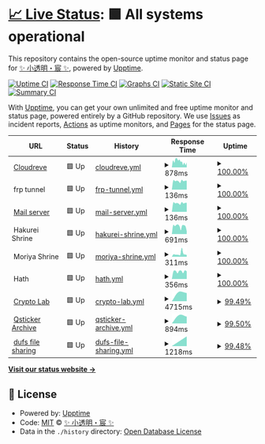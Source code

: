 # [📈 Live Status](https://TransparentLC.github.io/status): <!--live status--> **🟩 All systems operational**

This repository contains the open-source uptime monitor and status page for [✨ 小透明・宸 ✨](https://akarin.dev), powered by [Upptime](https://github.com/upptime/upptime).

[![Uptime CI](https://github.com/TransparentLC/status/workflows/Uptime%20CI/badge.svg)](https://github.com/TransparentLC/status/actions?query=workflow%3A%22Uptime+CI%22)
[![Response Time CI](https://github.com/TransparentLC/status/workflows/Response%20Time%20CI/badge.svg)](https://github.com/TransparentLC/status/actions?query=workflow%3A%22Response+Time+CI%22)
[![Graphs CI](https://github.com/TransparentLC/status/workflows/Graphs%20CI/badge.svg)](https://github.com/TransparentLC/status/actions?query=workflow%3A%22Graphs+CI%22)
[![Static Site CI](https://github.com/TransparentLC/status/workflows/Static%20Site%20CI/badge.svg)](https://github.com/TransparentLC/status/actions?query=workflow%3A%22Static+Site+CI%22)
[![Summary CI](https://github.com/TransparentLC/status/workflows/Summary%20CI/badge.svg)](https://github.com/TransparentLC/status/actions?query=workflow%3A%22Summary+CI%22)

With [Upptime](https://upptime.js.org), you can get your own unlimited and free uptime monitor and status page, powered entirely by a GitHub repository. We use [Issues](https://github.com/TransparentLC/status/issues) as incident reports, [Actions](https://github.com/TransparentLC/status/actions) as uptime monitors, and [Pages](https://TransparentLC.github.io/status) for the status page.

<!--start: status pages-->
<!-- This summary is generated by Upptime (https://github.com/upptime/upptime) -->
<!-- Do not edit this manually, your changes will be overwritten -->
<!-- prettier-ignore -->
| URL | Status | History | Response Time | Uptime |
| --- | ------ | ------- | ------------- | ------ |
| <img alt="" src="https://icons.duckduckgo.com/ip3/file.akarin.dev.ico" height="13"> [Cloudreve](https://file.akarin.dev/api/v4/site/ping) | 🟩 Up | [cloudreve.yml](https://github.com/TransparentLC/status/commits/HEAD/history/cloudreve.yml) | <details><summary><img alt="Response time graph" src="./graphs/cloudreve/response-time-week.png" height="20"> 878ms</summary><br><a href="https://TransparentLC.github.io/status/history/cloudreve"><img alt="Response time 782" src="https://img.shields.io/endpoint?url=https%3A%2F%2Fraw.githubusercontent.com%2FTransparentLC%2Fstatus%2FHEAD%2Fapi%2Fcloudreve%2Fresponse-time.json"></a><br><a href="https://TransparentLC.github.io/status/history/cloudreve"><img alt="24-hour response time 540" src="https://img.shields.io/endpoint?url=https%3A%2F%2Fraw.githubusercontent.com%2FTransparentLC%2Fstatus%2FHEAD%2Fapi%2Fcloudreve%2Fresponse-time-day.json"></a><br><a href="https://TransparentLC.github.io/status/history/cloudreve"><img alt="7-day response time 878" src="https://img.shields.io/endpoint?url=https%3A%2F%2Fraw.githubusercontent.com%2FTransparentLC%2Fstatus%2FHEAD%2Fapi%2Fcloudreve%2Fresponse-time-week.json"></a><br><a href="https://TransparentLC.github.io/status/history/cloudreve"><img alt="30-day response time 958" src="https://img.shields.io/endpoint?url=https%3A%2F%2Fraw.githubusercontent.com%2FTransparentLC%2Fstatus%2FHEAD%2Fapi%2Fcloudreve%2Fresponse-time-month.json"></a><br><a href="https://TransparentLC.github.io/status/history/cloudreve"><img alt="1-year response time 736" src="https://img.shields.io/endpoint?url=https%3A%2F%2Fraw.githubusercontent.com%2FTransparentLC%2Fstatus%2FHEAD%2Fapi%2Fcloudreve%2Fresponse-time-year.json"></a></details> | <details><summary><a href="https://TransparentLC.github.io/status/history/cloudreve">100.00%</a></summary><a href="https://TransparentLC.github.io/status/history/cloudreve"><img alt="All-time uptime 98.85%" src="https://img.shields.io/endpoint?url=https%3A%2F%2Fraw.githubusercontent.com%2FTransparentLC%2Fstatus%2FHEAD%2Fapi%2Fcloudreve%2Fuptime.json"></a><br><a href="https://TransparentLC.github.io/status/history/cloudreve"><img alt="24-hour uptime 100.00%" src="https://img.shields.io/endpoint?url=https%3A%2F%2Fraw.githubusercontent.com%2FTransparentLC%2Fstatus%2FHEAD%2Fapi%2Fcloudreve%2Fuptime-day.json"></a><br><a href="https://TransparentLC.github.io/status/history/cloudreve"><img alt="7-day uptime 100.00%" src="https://img.shields.io/endpoint?url=https%3A%2F%2Fraw.githubusercontent.com%2FTransparentLC%2Fstatus%2FHEAD%2Fapi%2Fcloudreve%2Fuptime-week.json"></a><br><a href="https://TransparentLC.github.io/status/history/cloudreve"><img alt="30-day uptime 99.88%" src="https://img.shields.io/endpoint?url=https%3A%2F%2Fraw.githubusercontent.com%2FTransparentLC%2Fstatus%2FHEAD%2Fapi%2Fcloudreve%2Fuptime-month.json"></a><br><a href="https://TransparentLC.github.io/status/history/cloudreve"><img alt="1-year uptime 98.05%" src="https://img.shields.io/endpoint?url=https%3A%2F%2Fraw.githubusercontent.com%2FTransparentLC%2Fstatus%2FHEAD%2Fapi%2Fcloudreve%2Fuptime-year.json"></a></details>
| <img alt="" src="https://icons.duckduckgo.com/ip3/null.ico" height="13"> frp tunnel | 🟩 Up | [frp-tunnel.yml](https://github.com/TransparentLC/status/commits/HEAD/history/frp-tunnel.yml) | <details><summary><img alt="Response time graph" src="./graphs/frp-tunnel/response-time-week.png" height="20"> 136ms</summary><br><a href="https://TransparentLC.github.io/status/history/frp-tunnel"><img alt="Response time 141" src="https://img.shields.io/endpoint?url=https%3A%2F%2Fraw.githubusercontent.com%2FTransparentLC%2Fstatus%2FHEAD%2Fapi%2Ffrp-tunnel%2Fresponse-time.json"></a><br><a href="https://TransparentLC.github.io/status/history/frp-tunnel"><img alt="24-hour response time 132" src="https://img.shields.io/endpoint?url=https%3A%2F%2Fraw.githubusercontent.com%2FTransparentLC%2Fstatus%2FHEAD%2Fapi%2Ffrp-tunnel%2Fresponse-time-day.json"></a><br><a href="https://TransparentLC.github.io/status/history/frp-tunnel"><img alt="7-day response time 136" src="https://img.shields.io/endpoint?url=https%3A%2F%2Fraw.githubusercontent.com%2FTransparentLC%2Fstatus%2FHEAD%2Fapi%2Ffrp-tunnel%2Fresponse-time-week.json"></a><br><a href="https://TransparentLC.github.io/status/history/frp-tunnel"><img alt="30-day response time 136" src="https://img.shields.io/endpoint?url=https%3A%2F%2Fraw.githubusercontent.com%2FTransparentLC%2Fstatus%2FHEAD%2Fapi%2Ffrp-tunnel%2Fresponse-time-month.json"></a><br><a href="https://TransparentLC.github.io/status/history/frp-tunnel"><img alt="1-year response time 142" src="https://img.shields.io/endpoint?url=https%3A%2F%2Fraw.githubusercontent.com%2FTransparentLC%2Fstatus%2FHEAD%2Fapi%2Ffrp-tunnel%2Fresponse-time-year.json"></a></details> | <details><summary><a href="https://TransparentLC.github.io/status/history/frp-tunnel">100.00%</a></summary><a href="https://TransparentLC.github.io/status/history/frp-tunnel"><img alt="All-time uptime 99.87%" src="https://img.shields.io/endpoint?url=https%3A%2F%2Fraw.githubusercontent.com%2FTransparentLC%2Fstatus%2FHEAD%2Fapi%2Ffrp-tunnel%2Fuptime.json"></a><br><a href="https://TransparentLC.github.io/status/history/frp-tunnel"><img alt="24-hour uptime 100.00%" src="https://img.shields.io/endpoint?url=https%3A%2F%2Fraw.githubusercontent.com%2FTransparentLC%2Fstatus%2FHEAD%2Fapi%2Ffrp-tunnel%2Fuptime-day.json"></a><br><a href="https://TransparentLC.github.io/status/history/frp-tunnel"><img alt="7-day uptime 100.00%" src="https://img.shields.io/endpoint?url=https%3A%2F%2Fraw.githubusercontent.com%2FTransparentLC%2Fstatus%2FHEAD%2Fapi%2Ffrp-tunnel%2Fuptime-week.json"></a><br><a href="https://TransparentLC.github.io/status/history/frp-tunnel"><img alt="30-day uptime 100.00%" src="https://img.shields.io/endpoint?url=https%3A%2F%2Fraw.githubusercontent.com%2FTransparentLC%2Fstatus%2FHEAD%2Fapi%2Ffrp-tunnel%2Fuptime-month.json"></a><br><a href="https://TransparentLC.github.io/status/history/frp-tunnel"><img alt="1-year uptime 99.76%" src="https://img.shields.io/endpoint?url=https%3A%2F%2Fraw.githubusercontent.com%2FTransparentLC%2Fstatus%2FHEAD%2Fapi%2Ffrp-tunnel%2Fuptime-year.json"></a></details>
| <img alt="" src="https://icons.duckduckgo.com/ip3/null.ico" height="13"> [Mail server](smtp.akarin.dev) | 🟩 Up | [mail-server.yml](https://github.com/TransparentLC/status/commits/HEAD/history/mail-server.yml) | <details><summary><img alt="Response time graph" src="./graphs/mail-server/response-time-week.png" height="20"> 136ms</summary><br><a href="https://TransparentLC.github.io/status/history/mail-server"><img alt="Response time 140" src="https://img.shields.io/endpoint?url=https%3A%2F%2Fraw.githubusercontent.com%2FTransparentLC%2Fstatus%2FHEAD%2Fapi%2Fmail-server%2Fresponse-time.json"></a><br><a href="https://TransparentLC.github.io/status/history/mail-server"><img alt="24-hour response time 132" src="https://img.shields.io/endpoint?url=https%3A%2F%2Fraw.githubusercontent.com%2FTransparentLC%2Fstatus%2FHEAD%2Fapi%2Fmail-server%2Fresponse-time-day.json"></a><br><a href="https://TransparentLC.github.io/status/history/mail-server"><img alt="7-day response time 136" src="https://img.shields.io/endpoint?url=https%3A%2F%2Fraw.githubusercontent.com%2FTransparentLC%2Fstatus%2FHEAD%2Fapi%2Fmail-server%2Fresponse-time-week.json"></a><br><a href="https://TransparentLC.github.io/status/history/mail-server"><img alt="30-day response time 138" src="https://img.shields.io/endpoint?url=https%3A%2F%2Fraw.githubusercontent.com%2FTransparentLC%2Fstatus%2FHEAD%2Fapi%2Fmail-server%2Fresponse-time-month.json"></a><br><a href="https://TransparentLC.github.io/status/history/mail-server"><img alt="1-year response time 140" src="https://img.shields.io/endpoint?url=https%3A%2F%2Fraw.githubusercontent.com%2FTransparentLC%2Fstatus%2FHEAD%2Fapi%2Fmail-server%2Fresponse-time-year.json"></a></details> | <details><summary><a href="https://TransparentLC.github.io/status/history/mail-server">100.00%</a></summary><a href="https://TransparentLC.github.io/status/history/mail-server"><img alt="All-time uptime 99.87%" src="https://img.shields.io/endpoint?url=https%3A%2F%2Fraw.githubusercontent.com%2FTransparentLC%2Fstatus%2FHEAD%2Fapi%2Fmail-server%2Fuptime.json"></a><br><a href="https://TransparentLC.github.io/status/history/mail-server"><img alt="24-hour uptime 100.00%" src="https://img.shields.io/endpoint?url=https%3A%2F%2Fraw.githubusercontent.com%2FTransparentLC%2Fstatus%2FHEAD%2Fapi%2Fmail-server%2Fuptime-day.json"></a><br><a href="https://TransparentLC.github.io/status/history/mail-server"><img alt="7-day uptime 100.00%" src="https://img.shields.io/endpoint?url=https%3A%2F%2Fraw.githubusercontent.com%2FTransparentLC%2Fstatus%2FHEAD%2Fapi%2Fmail-server%2Fuptime-week.json"></a><br><a href="https://TransparentLC.github.io/status/history/mail-server"><img alt="30-day uptime 99.95%" src="https://img.shields.io/endpoint?url=https%3A%2F%2Fraw.githubusercontent.com%2FTransparentLC%2Fstatus%2FHEAD%2Fapi%2Fmail-server%2Fuptime-month.json"></a><br><a href="https://TransparentLC.github.io/status/history/mail-server"><img alt="1-year uptime 99.85%" src="https://img.shields.io/endpoint?url=https%3A%2F%2Fraw.githubusercontent.com%2FTransparentLC%2Fstatus%2FHEAD%2Fapi%2Fmail-server%2Fuptime-year.json"></a></details>
| <img alt="" src="https://icons.duckduckgo.com/ip3/null.ico" height="13"> Hakurei Shrine | 🟩 Up | [hakurei-shrine.yml](https://github.com/TransparentLC/status/commits/HEAD/history/hakurei-shrine.yml) | <details><summary><img alt="Response time graph" src="./graphs/hakurei-shrine/response-time-week.png" height="20"> 691ms</summary><br><a href="https://TransparentLC.github.io/status/history/hakurei-shrine"><img alt="Response time 890" src="https://img.shields.io/endpoint?url=https%3A%2F%2Fraw.githubusercontent.com%2FTransparentLC%2Fstatus%2FHEAD%2Fapi%2Fhakurei-shrine%2Fresponse-time.json"></a><br><a href="https://TransparentLC.github.io/status/history/hakurei-shrine"><img alt="24-hour response time 631" src="https://img.shields.io/endpoint?url=https%3A%2F%2Fraw.githubusercontent.com%2FTransparentLC%2Fstatus%2FHEAD%2Fapi%2Fhakurei-shrine%2Fresponse-time-day.json"></a><br><a href="https://TransparentLC.github.io/status/history/hakurei-shrine"><img alt="7-day response time 691" src="https://img.shields.io/endpoint?url=https%3A%2F%2Fraw.githubusercontent.com%2FTransparentLC%2Fstatus%2FHEAD%2Fapi%2Fhakurei-shrine%2Fresponse-time-week.json"></a><br><a href="https://TransparentLC.github.io/status/history/hakurei-shrine"><img alt="30-day response time 798" src="https://img.shields.io/endpoint?url=https%3A%2F%2Fraw.githubusercontent.com%2FTransparentLC%2Fstatus%2FHEAD%2Fapi%2Fhakurei-shrine%2Fresponse-time-month.json"></a><br><a href="https://TransparentLC.github.io/status/history/hakurei-shrine"><img alt="1-year response time 890" src="https://img.shields.io/endpoint?url=https%3A%2F%2Fraw.githubusercontent.com%2FTransparentLC%2Fstatus%2FHEAD%2Fapi%2Fhakurei-shrine%2Fresponse-time-year.json"></a></details> | <details><summary><a href="https://TransparentLC.github.io/status/history/hakurei-shrine">100.00%</a></summary><a href="https://TransparentLC.github.io/status/history/hakurei-shrine"><img alt="All-time uptime 98.65%" src="https://img.shields.io/endpoint?url=https%3A%2F%2Fraw.githubusercontent.com%2FTransparentLC%2Fstatus%2FHEAD%2Fapi%2Fhakurei-shrine%2Fuptime.json"></a><br><a href="https://TransparentLC.github.io/status/history/hakurei-shrine"><img alt="24-hour uptime 100.00%" src="https://img.shields.io/endpoint?url=https%3A%2F%2Fraw.githubusercontent.com%2FTransparentLC%2Fstatus%2FHEAD%2Fapi%2Fhakurei-shrine%2Fuptime-day.json"></a><br><a href="https://TransparentLC.github.io/status/history/hakurei-shrine"><img alt="7-day uptime 100.00%" src="https://img.shields.io/endpoint?url=https%3A%2F%2Fraw.githubusercontent.com%2FTransparentLC%2Fstatus%2FHEAD%2Fapi%2Fhakurei-shrine%2Fuptime-week.json"></a><br><a href="https://TransparentLC.github.io/status/history/hakurei-shrine"><img alt="30-day uptime 99.89%" src="https://img.shields.io/endpoint?url=https%3A%2F%2Fraw.githubusercontent.com%2FTransparentLC%2Fstatus%2FHEAD%2Fapi%2Fhakurei-shrine%2Fuptime-month.json"></a><br><a href="https://TransparentLC.github.io/status/history/hakurei-shrine"><img alt="1-year uptime 98.65%" src="https://img.shields.io/endpoint?url=https%3A%2F%2Fraw.githubusercontent.com%2FTransparentLC%2Fstatus%2FHEAD%2Fapi%2Fhakurei-shrine%2Fuptime-year.json"></a></details>
| <img alt="" src="https://icons.duckduckgo.com/ip3/null.ico" height="13"> Moriya Shrine | 🟩 Up | [moriya-shrine.yml](https://github.com/TransparentLC/status/commits/HEAD/history/moriya-shrine.yml) | <details><summary><img alt="Response time graph" src="./graphs/moriya-shrine/response-time-week.png" height="20"> 311ms</summary><br><a href="https://TransparentLC.github.io/status/history/moriya-shrine"><img alt="Response time 507" src="https://img.shields.io/endpoint?url=https%3A%2F%2Fraw.githubusercontent.com%2FTransparentLC%2Fstatus%2FHEAD%2Fapi%2Fmoriya-shrine%2Fresponse-time.json"></a><br><a href="https://TransparentLC.github.io/status/history/moriya-shrine"><img alt="24-hour response time 406" src="https://img.shields.io/endpoint?url=https%3A%2F%2Fraw.githubusercontent.com%2FTransparentLC%2Fstatus%2FHEAD%2Fapi%2Fmoriya-shrine%2Fresponse-time-day.json"></a><br><a href="https://TransparentLC.github.io/status/history/moriya-shrine"><img alt="7-day response time 311" src="https://img.shields.io/endpoint?url=https%3A%2F%2Fraw.githubusercontent.com%2FTransparentLC%2Fstatus%2FHEAD%2Fapi%2Fmoriya-shrine%2Fresponse-time-week.json"></a><br><a href="https://TransparentLC.github.io/status/history/moriya-shrine"><img alt="30-day response time 293" src="https://img.shields.io/endpoint?url=https%3A%2F%2Fraw.githubusercontent.com%2FTransparentLC%2Fstatus%2FHEAD%2Fapi%2Fmoriya-shrine%2Fresponse-time-month.json"></a><br><a href="https://TransparentLC.github.io/status/history/moriya-shrine"><img alt="1-year response time 507" src="https://img.shields.io/endpoint?url=https%3A%2F%2Fraw.githubusercontent.com%2FTransparentLC%2Fstatus%2FHEAD%2Fapi%2Fmoriya-shrine%2Fresponse-time-year.json"></a></details> | <details><summary><a href="https://TransparentLC.github.io/status/history/moriya-shrine">100.00%</a></summary><a href="https://TransparentLC.github.io/status/history/moriya-shrine"><img alt="All-time uptime 98.90%" src="https://img.shields.io/endpoint?url=https%3A%2F%2Fraw.githubusercontent.com%2FTransparentLC%2Fstatus%2FHEAD%2Fapi%2Fmoriya-shrine%2Fuptime.json"></a><br><a href="https://TransparentLC.github.io/status/history/moriya-shrine"><img alt="24-hour uptime 100.00%" src="https://img.shields.io/endpoint?url=https%3A%2F%2Fraw.githubusercontent.com%2FTransparentLC%2Fstatus%2FHEAD%2Fapi%2Fmoriya-shrine%2Fuptime-day.json"></a><br><a href="https://TransparentLC.github.io/status/history/moriya-shrine"><img alt="7-day uptime 100.00%" src="https://img.shields.io/endpoint?url=https%3A%2F%2Fraw.githubusercontent.com%2FTransparentLC%2Fstatus%2FHEAD%2Fapi%2Fmoriya-shrine%2Fuptime-week.json"></a><br><a href="https://TransparentLC.github.io/status/history/moriya-shrine"><img alt="30-day uptime 99.90%" src="https://img.shields.io/endpoint?url=https%3A%2F%2Fraw.githubusercontent.com%2FTransparentLC%2Fstatus%2FHEAD%2Fapi%2Fmoriya-shrine%2Fuptime-month.json"></a><br><a href="https://TransparentLC.github.io/status/history/moriya-shrine"><img alt="1-year uptime 98.90%" src="https://img.shields.io/endpoint?url=https%3A%2F%2Fraw.githubusercontent.com%2FTransparentLC%2Fstatus%2FHEAD%2Fapi%2Fmoriya-shrine%2Fuptime-year.json"></a></details>
| <img alt="" src="https://icons.duckduckgo.com/ip3/null.ico" height="13"> Hath | 🟩 Up | [hath.yml](https://github.com/TransparentLC/status/commits/HEAD/history/hath.yml) | <details><summary><img alt="Response time graph" src="./graphs/hath/response-time-week.png" height="20"> 356ms</summary><br><a href="https://TransparentLC.github.io/status/history/hath"><img alt="Response time 356" src="https://img.shields.io/endpoint?url=https%3A%2F%2Fraw.githubusercontent.com%2FTransparentLC%2Fstatus%2FHEAD%2Fapi%2Fhath%2Fresponse-time.json"></a><br><a href="https://TransparentLC.github.io/status/history/hath"><img alt="24-hour response time 356" src="https://img.shields.io/endpoint?url=https%3A%2F%2Fraw.githubusercontent.com%2FTransparentLC%2Fstatus%2FHEAD%2Fapi%2Fhath%2Fresponse-time-day.json"></a><br><a href="https://TransparentLC.github.io/status/history/hath"><img alt="7-day response time 356" src="https://img.shields.io/endpoint?url=https%3A%2F%2Fraw.githubusercontent.com%2FTransparentLC%2Fstatus%2FHEAD%2Fapi%2Fhath%2Fresponse-time-week.json"></a><br><a href="https://TransparentLC.github.io/status/history/hath"><img alt="30-day response time 356" src="https://img.shields.io/endpoint?url=https%3A%2F%2Fraw.githubusercontent.com%2FTransparentLC%2Fstatus%2FHEAD%2Fapi%2Fhath%2Fresponse-time-month.json"></a><br><a href="https://TransparentLC.github.io/status/history/hath"><img alt="1-year response time 356" src="https://img.shields.io/endpoint?url=https%3A%2F%2Fraw.githubusercontent.com%2FTransparentLC%2Fstatus%2FHEAD%2Fapi%2Fhath%2Fresponse-time-year.json"></a></details> | <details><summary><a href="https://TransparentLC.github.io/status/history/hath">100.00%</a></summary><a href="https://TransparentLC.github.io/status/history/hath"><img alt="All-time uptime 100.00%" src="https://img.shields.io/endpoint?url=https%3A%2F%2Fraw.githubusercontent.com%2FTransparentLC%2Fstatus%2FHEAD%2Fapi%2Fhath%2Fuptime.json"></a><br><a href="https://TransparentLC.github.io/status/history/hath"><img alt="24-hour uptime 100.00%" src="https://img.shields.io/endpoint?url=https%3A%2F%2Fraw.githubusercontent.com%2FTransparentLC%2Fstatus%2FHEAD%2Fapi%2Fhath%2Fuptime-day.json"></a><br><a href="https://TransparentLC.github.io/status/history/hath"><img alt="7-day uptime 100.00%" src="https://img.shields.io/endpoint?url=https%3A%2F%2Fraw.githubusercontent.com%2FTransparentLC%2Fstatus%2FHEAD%2Fapi%2Fhath%2Fuptime-week.json"></a><br><a href="https://TransparentLC.github.io/status/history/hath"><img alt="30-day uptime 100.00%" src="https://img.shields.io/endpoint?url=https%3A%2F%2Fraw.githubusercontent.com%2FTransparentLC%2Fstatus%2FHEAD%2Fapi%2Fhath%2Fuptime-month.json"></a><br><a href="https://TransparentLC.github.io/status/history/hath"><img alt="1-year uptime 100.00%" src="https://img.shields.io/endpoint?url=https%3A%2F%2Fraw.githubusercontent.com%2FTransparentLC%2Fstatus%2FHEAD%2Fapi%2Fhath%2Fuptime-year.json"></a></details>
| <img alt="" src="https://icons.duckduckgo.com/ip3/crypto-lab.akarin.dev.ico" height="13"> [Crypto Lab](https://crypto-lab.akarin.dev/) | 🟩 Up | [crypto-lab.yml](https://github.com/TransparentLC/status/commits/HEAD/history/crypto-lab.yml) | <details><summary><img alt="Response time graph" src="./graphs/crypto-lab/response-time-week.png" height="20"> 4715ms</summary><br><a href="https://TransparentLC.github.io/status/history/crypto-lab"><img alt="Response time 4715" src="https://img.shields.io/endpoint?url=https%3A%2F%2Fraw.githubusercontent.com%2FTransparentLC%2Fstatus%2FHEAD%2Fapi%2Fcrypto-lab%2Fresponse-time.json"></a><br><a href="https://TransparentLC.github.io/status/history/crypto-lab"><img alt="24-hour response time 4715" src="https://img.shields.io/endpoint?url=https%3A%2F%2Fraw.githubusercontent.com%2FTransparentLC%2Fstatus%2FHEAD%2Fapi%2Fcrypto-lab%2Fresponse-time-day.json"></a><br><a href="https://TransparentLC.github.io/status/history/crypto-lab"><img alt="7-day response time 4715" src="https://img.shields.io/endpoint?url=https%3A%2F%2Fraw.githubusercontent.com%2FTransparentLC%2Fstatus%2FHEAD%2Fapi%2Fcrypto-lab%2Fresponse-time-week.json"></a><br><a href="https://TransparentLC.github.io/status/history/crypto-lab"><img alt="30-day response time 4715" src="https://img.shields.io/endpoint?url=https%3A%2F%2Fraw.githubusercontent.com%2FTransparentLC%2Fstatus%2FHEAD%2Fapi%2Fcrypto-lab%2Fresponse-time-month.json"></a><br><a href="https://TransparentLC.github.io/status/history/crypto-lab"><img alt="1-year response time 4715" src="https://img.shields.io/endpoint?url=https%3A%2F%2Fraw.githubusercontent.com%2FTransparentLC%2Fstatus%2FHEAD%2Fapi%2Fcrypto-lab%2Fresponse-time-year.json"></a></details> | <details><summary><a href="https://TransparentLC.github.io/status/history/crypto-lab">99.49%</a></summary><a href="https://TransparentLC.github.io/status/history/crypto-lab"><img alt="All-time uptime 99.49%" src="https://img.shields.io/endpoint?url=https%3A%2F%2Fraw.githubusercontent.com%2FTransparentLC%2Fstatus%2FHEAD%2Fapi%2Fcrypto-lab%2Fuptime.json"></a><br><a href="https://TransparentLC.github.io/status/history/crypto-lab"><img alt="24-hour uptime 99.49%" src="https://img.shields.io/endpoint?url=https%3A%2F%2Fraw.githubusercontent.com%2FTransparentLC%2Fstatus%2FHEAD%2Fapi%2Fcrypto-lab%2Fuptime-day.json"></a><br><a href="https://TransparentLC.github.io/status/history/crypto-lab"><img alt="7-day uptime 99.49%" src="https://img.shields.io/endpoint?url=https%3A%2F%2Fraw.githubusercontent.com%2FTransparentLC%2Fstatus%2FHEAD%2Fapi%2Fcrypto-lab%2Fuptime-week.json"></a><br><a href="https://TransparentLC.github.io/status/history/crypto-lab"><img alt="30-day uptime 99.49%" src="https://img.shields.io/endpoint?url=https%3A%2F%2Fraw.githubusercontent.com%2FTransparentLC%2Fstatus%2FHEAD%2Fapi%2Fcrypto-lab%2Fuptime-month.json"></a><br><a href="https://TransparentLC.github.io/status/history/crypto-lab"><img alt="1-year uptime 99.49%" src="https://img.shields.io/endpoint?url=https%3A%2F%2Fraw.githubusercontent.com%2FTransparentLC%2Fstatus%2FHEAD%2Fapi%2Fcrypto-lab%2Fuptime-year.json"></a></details>
| <img alt="" src="https://icons.duckduckgo.com/ip3/qsticker.akarin.dev.ico" height="13"> [Qsticker Archive](https://qsticker.akarin.dev/) | 🟩 Up | [qsticker-archive.yml](https://github.com/TransparentLC/status/commits/HEAD/history/qsticker-archive.yml) | <details><summary><img alt="Response time graph" src="./graphs/qsticker-archive/response-time-week.png" height="20"> 894ms</summary><br><a href="https://TransparentLC.github.io/status/history/qsticker-archive"><img alt="Response time 894" src="https://img.shields.io/endpoint?url=https%3A%2F%2Fraw.githubusercontent.com%2FTransparentLC%2Fstatus%2FHEAD%2Fapi%2Fqsticker-archive%2Fresponse-time.json"></a><br><a href="https://TransparentLC.github.io/status/history/qsticker-archive"><img alt="24-hour response time 894" src="https://img.shields.io/endpoint?url=https%3A%2F%2Fraw.githubusercontent.com%2FTransparentLC%2Fstatus%2FHEAD%2Fapi%2Fqsticker-archive%2Fresponse-time-day.json"></a><br><a href="https://TransparentLC.github.io/status/history/qsticker-archive"><img alt="7-day response time 894" src="https://img.shields.io/endpoint?url=https%3A%2F%2Fraw.githubusercontent.com%2FTransparentLC%2Fstatus%2FHEAD%2Fapi%2Fqsticker-archive%2Fresponse-time-week.json"></a><br><a href="https://TransparentLC.github.io/status/history/qsticker-archive"><img alt="30-day response time 894" src="https://img.shields.io/endpoint?url=https%3A%2F%2Fraw.githubusercontent.com%2FTransparentLC%2Fstatus%2FHEAD%2Fapi%2Fqsticker-archive%2Fresponse-time-month.json"></a><br><a href="https://TransparentLC.github.io/status/history/qsticker-archive"><img alt="1-year response time 894" src="https://img.shields.io/endpoint?url=https%3A%2F%2Fraw.githubusercontent.com%2FTransparentLC%2Fstatus%2FHEAD%2Fapi%2Fqsticker-archive%2Fresponse-time-year.json"></a></details> | <details><summary><a href="https://TransparentLC.github.io/status/history/qsticker-archive">99.50%</a></summary><a href="https://TransparentLC.github.io/status/history/qsticker-archive"><img alt="All-time uptime 99.50%" src="https://img.shields.io/endpoint?url=https%3A%2F%2Fraw.githubusercontent.com%2FTransparentLC%2Fstatus%2FHEAD%2Fapi%2Fqsticker-archive%2Fuptime.json"></a><br><a href="https://TransparentLC.github.io/status/history/qsticker-archive"><img alt="24-hour uptime 99.50%" src="https://img.shields.io/endpoint?url=https%3A%2F%2Fraw.githubusercontent.com%2FTransparentLC%2Fstatus%2FHEAD%2Fapi%2Fqsticker-archive%2Fuptime-day.json"></a><br><a href="https://TransparentLC.github.io/status/history/qsticker-archive"><img alt="7-day uptime 99.50%" src="https://img.shields.io/endpoint?url=https%3A%2F%2Fraw.githubusercontent.com%2FTransparentLC%2Fstatus%2FHEAD%2Fapi%2Fqsticker-archive%2Fuptime-week.json"></a><br><a href="https://TransparentLC.github.io/status/history/qsticker-archive"><img alt="30-day uptime 99.50%" src="https://img.shields.io/endpoint?url=https%3A%2F%2Fraw.githubusercontent.com%2FTransparentLC%2Fstatus%2FHEAD%2Fapi%2Fqsticker-archive%2Fuptime-month.json"></a><br><a href="https://TransparentLC.github.io/status/history/qsticker-archive"><img alt="1-year uptime 99.50%" src="https://img.shields.io/endpoint?url=https%3A%2F%2Fraw.githubusercontent.com%2FTransparentLC%2Fstatus%2FHEAD%2Fapi%2Fqsticker-archive%2Fuptime-year.json"></a></details>
| <img alt="" src="https://icons.duckduckgo.com/ip3/fuwafuwa.akarin.dev.ico" height="13"> [dufs file sharing](https://fuwafuwa.akarin.dev/__dufs__/health) | 🟩 Up | [dufs-file-sharing.yml](https://github.com/TransparentLC/status/commits/HEAD/history/dufs-file-sharing.yml) | <details><summary><img alt="Response time graph" src="./graphs/dufs-file-sharing/response-time-week.png" height="20"> 1218ms</summary><br><a href="https://TransparentLC.github.io/status/history/dufs-file-sharing"><img alt="Response time 1218" src="https://img.shields.io/endpoint?url=https%3A%2F%2Fraw.githubusercontent.com%2FTransparentLC%2Fstatus%2FHEAD%2Fapi%2Fdufs-file-sharing%2Fresponse-time.json"></a><br><a href="https://TransparentLC.github.io/status/history/dufs-file-sharing"><img alt="24-hour response time 1218" src="https://img.shields.io/endpoint?url=https%3A%2F%2Fraw.githubusercontent.com%2FTransparentLC%2Fstatus%2FHEAD%2Fapi%2Fdufs-file-sharing%2Fresponse-time-day.json"></a><br><a href="https://TransparentLC.github.io/status/history/dufs-file-sharing"><img alt="7-day response time 1218" src="https://img.shields.io/endpoint?url=https%3A%2F%2Fraw.githubusercontent.com%2FTransparentLC%2Fstatus%2FHEAD%2Fapi%2Fdufs-file-sharing%2Fresponse-time-week.json"></a><br><a href="https://TransparentLC.github.io/status/history/dufs-file-sharing"><img alt="30-day response time 1218" src="https://img.shields.io/endpoint?url=https%3A%2F%2Fraw.githubusercontent.com%2FTransparentLC%2Fstatus%2FHEAD%2Fapi%2Fdufs-file-sharing%2Fresponse-time-month.json"></a><br><a href="https://TransparentLC.github.io/status/history/dufs-file-sharing"><img alt="1-year response time 1218" src="https://img.shields.io/endpoint?url=https%3A%2F%2Fraw.githubusercontent.com%2FTransparentLC%2Fstatus%2FHEAD%2Fapi%2Fdufs-file-sharing%2Fresponse-time-year.json"></a></details> | <details><summary><a href="https://TransparentLC.github.io/status/history/dufs-file-sharing">99.48%</a></summary><a href="https://TransparentLC.github.io/status/history/dufs-file-sharing"><img alt="All-time uptime 99.48%" src="https://img.shields.io/endpoint?url=https%3A%2F%2Fraw.githubusercontent.com%2FTransparentLC%2Fstatus%2FHEAD%2Fapi%2Fdufs-file-sharing%2Fuptime.json"></a><br><a href="https://TransparentLC.github.io/status/history/dufs-file-sharing"><img alt="24-hour uptime 99.48%" src="https://img.shields.io/endpoint?url=https%3A%2F%2Fraw.githubusercontent.com%2FTransparentLC%2Fstatus%2FHEAD%2Fapi%2Fdufs-file-sharing%2Fuptime-day.json"></a><br><a href="https://TransparentLC.github.io/status/history/dufs-file-sharing"><img alt="7-day uptime 99.48%" src="https://img.shields.io/endpoint?url=https%3A%2F%2Fraw.githubusercontent.com%2FTransparentLC%2Fstatus%2FHEAD%2Fapi%2Fdufs-file-sharing%2Fuptime-week.json"></a><br><a href="https://TransparentLC.github.io/status/history/dufs-file-sharing"><img alt="30-day uptime 99.48%" src="https://img.shields.io/endpoint?url=https%3A%2F%2Fraw.githubusercontent.com%2FTransparentLC%2Fstatus%2FHEAD%2Fapi%2Fdufs-file-sharing%2Fuptime-month.json"></a><br><a href="https://TransparentLC.github.io/status/history/dufs-file-sharing"><img alt="1-year uptime 99.48%" src="https://img.shields.io/endpoint?url=https%3A%2F%2Fraw.githubusercontent.com%2FTransparentLC%2Fstatus%2FHEAD%2Fapi%2Fdufs-file-sharing%2Fuptime-year.json"></a></details>

<!--end: status pages-->

[**Visit our status website →**](https://TransparentLC.github.io/status)

## 📄 License

- Powered by: [Upptime](https://github.com/upptime/upptime)
- Code: [MIT](./LICENSE) © [✨ 小透明・宸 ✨](https://akarin.dev)
- Data in the `./history` directory: [Open Database License](https://opendatacommons.org/licenses/odbl/1-0/)
